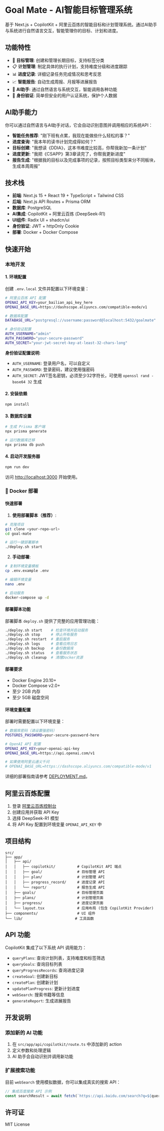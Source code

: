 # Goal Mate - AI智能目标管理系统

基于 Next.js + CopilotKit + 阿里云百炼的智能目标和计划管理系统。通过AI助手与系统进行自然语言交互，智能管理你的目标、计划和进度。

## 功能特性

- 🎯 **目标管理**: 创建和管理长期目标，支持标签分类
- 📋 **计划管理**: 制定具体的执行计划，支持难度分级和进度跟踪
- 📊 **进度记录**: 详细记录任务完成情况和思考反思
- 📈 **智能报告**: 自动生成周报、月报等进展报告
- 🤖 **AI助手**: 通过自然语言与系统交互，智能调用各种功能
- 🔐 **身份验证**: 简单但安全的用户认证系统，保护个人数据

## AI助手能力

你可以通过自然语言与AI助手对话，它会自动识别意图并调用相应的系统API：

- **智能任务推荐**: "刚下班有点累，我现在能做些什么轻松的事？"
- **进度查询**: "我本年的读书计划完成得如何？"
- **目标创建**: "我想读《DDIA》，这本书难度比较高，你帮我新加一条计划"
- **进度更新**: "我把《CSAPP》第3章读完了，你帮我更新进度"
- **报告生成**: "根据我的目标以及完成事项的记录，按照目标类型来分不同板块，生成本周周报"

## 技术栈

- **前端**: Next.js 15 + React 19 + TypeScript + Tailwind CSS
- **后端**: Next.js API Routes + Prisma ORM
- **数据库**: PostgreSQL
- **AI集成**: CopilotKit + 阿里云百炼 (DeepSeek-R1)
- **UI组件**: Radix UI + shadcn/ui
- **身份验证**: JWT + httpOnly Cookie
- **部署**: Docker + Docker Compose

## 快速开始

### 本地开发

#### 1. 环境配置

创建 `.env.local` 文件并配置以下环境变量：

```bash
# 阿里云百炼 API 配置
OPENAI_API_KEY=your_bailian_api_key_here
OPENAI_BASE_URL=https://dashscope.aliyuncs.com/compatible-mode/v1

# 数据库配置
DATABASE_URL="postgresql://username:password@localhost:5432/goalmate"

# 身份验证配置
AUTH_USERNAME="admin"
AUTH_PASSWORD="your-secure-password"
AUTH_SECRET="your-jwt-secret-key-at-least-32-chars-long"
```

**身份验证配置说明**:
- `AUTH_USERNAME`: 登录用户名，可以自定义
- `AUTH_PASSWORD`: 登录密码，建议使用强密码
- `AUTH_SECRET`: JWT签名密钥，必须至少32字符长，可使用 `openssl rand -base64 32` 生成

#### 2. 安装依赖

```bash
npm install
```

#### 3. 数据库设置

```bash
# 生成 Prisma 客户端
npx prisma generate

# 运行数据库迁移
npx prisma db push
```

#### 4. 启动开发服务器

```bash
npm run dev
```

访问 [http://localhost:3000](http://localhost:3000) 开始使用。

### 🐳 Docker 部署

#### 快速部署

1. **使用部署脚本（推荐）**:
```bash
# 克隆项目
git clone <your-repo-url>
cd goal-mate

# 运行一键部署脚本
./deploy.sh start
```

2. **手动部署**:
```bash
# 复制环境变量模板
cp .env.example .env

# 编辑环境变量
nano .env

# 启动服务
docker-compose up -d
```

#### 部署脚本功能

部署脚本 `deploy.sh` 提供了完整的应用管理功能：

```bash
./deploy.sh start    # 检查环境并启动服务
./deploy.sh stop     # 停止所有服务
./deploy.sh restart  # 重启服务
./deploy.sh logs     # 查看应用日志
./deploy.sh backup   # 备份数据库
./deploy.sh status   # 查看服务状态
./deploy.sh cleanup  # 清理Docker资源
```

#### 部署要求

- Docker Engine 20.10+
- Docker Compose v2.0+
- 至少 2GB 内存
- 至少 5GB 磁盘空间

#### 环境变量配置

部署时需要配置以下环境变量：

```bash
# 数据库密码（请设置强密码）
POSTGRES_PASSWORD=your-secure-password-here

# OpenAI API 配置
OPENAI_API_KEY=your-openai-api-key
OPENAI_BASE_URL=https://api.openai.com/v1

# 如果使用阿里云通义千问
# OPENAI_BASE_URL=https://dashscope.aliyuncs.com/compatible-mode/v1
```

详细的部署指南请参考 [DEPLOYMENT.md](./DEPLOYMENT.md)。

## 阿里云百炼配置

1. 登录 [阿里云百炼控制台](https://bailian.console.aliyun.com/)
2. 创建应用并获取 API Key
3. 选择 DeepSeek-R1 模型
4. 将 API Key 配置到环境变量 `OPENAI_API_KEY` 中

## 项目结构

```
src/
├── app/
│   ├── api/
│   │   ├── copilotkit/          # CopilotKit API 端点
│   │   ├── goal/                # 目标管理 API
│   │   ├── plan/                # 计划管理 API
│   │   ├── progress_record/     # 进度记录 API
│   │   └── report/              # 报告生成 API
│   ├── goals/                   # 目标管理页面
│   ├── plans/                   # 计划管理页面
│   ├── progress/                # 进度记录页面
│   └── layout.tsx               # 应用布局 (包含 CopilotKit Provider)
├── components/                  # UI 组件
└── lib/                        # 工具函数
```

## API 功能

CopilotKit 集成了以下系统 API 调用能力：

- `queryPlans`: 查询计划列表，支持难度和标签筛选
- `queryGoals`: 查询目标列表
- `queryProgressRecords`: 查询进度记录
- `createGoal`: 创建新目标
- `createPlan`: 创建新计划
- `updatePlanProgress`: 更新计划进度
- `webSearch`: 搜索书籍等信息
- `generateReport`: 生成进展报告

## 开发说明

### 添加新的 AI 功能

1. 在 `src/app/api/copilotkit/route.ts` 中添加新的 action
2. 定义参数和处理逻辑
3. AI 助手会自动识别并调用新功能

### 扩展搜索功能

目前 `webSearch` 使用模拟数据，你可以集成真实的搜索 API：

```typescript
// 集成百度搜索 API 示例
const searchResult = await fetch(`https://api.baidu.com/search?q=${query}`);
```

## 许可证

MIT License
